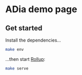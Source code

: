 # ADia demo page

## Get started

Install the dependencies...

```bash
make env
```

...then start [Rollup](https://rollupjs.org):

```bash
make serve
```


